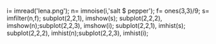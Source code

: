 i= imread('lena.png');
n= imnoise(i,'salt $ pepper');
f= ones(3,3)/9;
s= imfilter(n,f);
subplot(2,2,1), imshow(s); subplot(2,2,2), imshow(n);subplot(2,2,3), imshow(i);
subplot(2,2,1), imhist(s); subplot(2,2,2), imhist(n);subplot(2,2,3), imhist(i);
